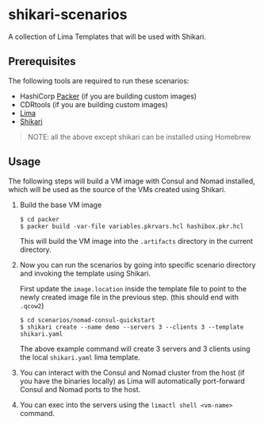 # shikari-scenarios
A collection of Lima Templates that will be used with Shikari.

## Prerequisites

The following tools are required to run these scenarios:

* HashiCorp [Packer](https://developer.hashicorp.com/packer) (if you are building custom images)
* CDRtools (if you are building custom images)
* [Lima](https://lima-vm.io/)
* [Shikari](https://github.com/ranjandas/shikari)

> NOTE: all the above except shikari can be installed using Homebrew

## Usage

The following steps will build a VM image with Consul and Nomad installed, which will be used as the source of the VMs created using Shikari.

1. Build the base VM image

    ```
    $ cd packer
    $ packer build -var-file variables.pkrvars.hcl hashibox.pkr.hcl
    ```
    This will build the VM image into the `.artifacts` directory in the current directory.

2. Now you can run the scenarios by going into specific scenario directory and invoking the template using Shikari.

    First update the `image.location` inside the template file to point to the newly created image file in the previous step. (this should end with `.qcow2`)

    ```
    $ cd scenarios/nomad-consul-quickstart
    $ shikari create --name demo --servers 3 --clients 3 --template shikari.yaml
    ```

    The above example command will create 3 servers and 3 clients using the local `shikari.yaml` lima template.

3. You can interact with the Consul and Nomad cluster from the host (if you have the binaries locally) as Lima will automatically port-forward Consul and Nomad ports to the host.

4. You can exec into the servers using the `limactl shell <vm-name>` command.